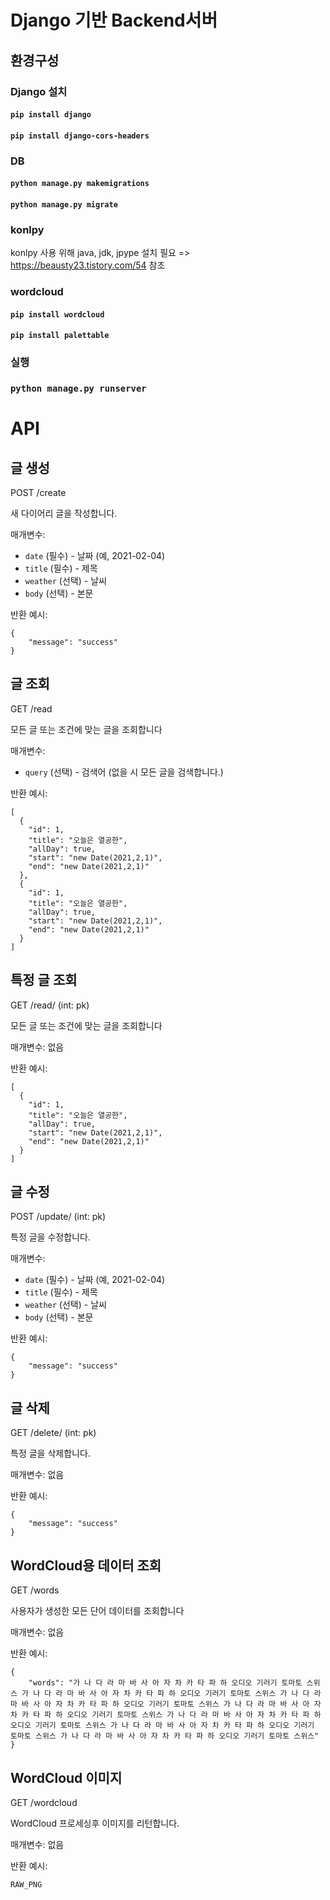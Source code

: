# Django 기반 Backend서버

## 환경구성

### Django 설치

#### `pip install django`
#### `pip install django-cors-headers`

### DB

#### `python manage.py makemigrations`
#### `python manage.py migrate`

### konlpy
konlpy 사용 위해 java, jdk, jpype 설치 필요 => https://beausty23.tistory.com/54 참조

### wordcloud
#### `pip install wordcloud`
#### `pip install palettable`

### 실행

### `python manage.py runserver`


# API

## 글 생성

POST /create

새 다이어리 글을 작성합니다.

매개변수:
- `date` (필수) - 날짜 (예, 2021-02-04)
- `title` (필수) - 제목
- `weather` (선택) - 날씨
- `body` (선택) - 본문

반환 예시:
```
{
    "message": "success"
}
```

## 글 조회

GET /read

모든 글 또는 조건에 맞는 글을 조회합니다

매개변수:
- `query` (선택) - 검색어 (없을 시 모든 글을 검색합니다.)

반환 예시:
```
[
  {
    "id": 1,
    "title": "오늘은 열공한",
    "allDay": true,
    "start": "new Date(2021,2,1)",
    "end": "new Date(2021,2,1)"
  },
  {
    "id": 1,
    "title": "오늘은 열공한",
    "allDay": true,
    "start": "new Date(2021,2,1)",
    "end": "new Date(2021,2,1)"
  }
]
```


## 특정 글 조회

GET /read/ (int: pk)

모든 글 또는 조건에 맞는 글을 조회합니다

매개변수:
없음

반환 예시:
```
[
  {
    "id": 1,
    "title": "오늘은 열공한",
    "allDay": true,
    "start": "new Date(2021,2,1)",
    "end": "new Date(2021,2,1)"
  }
]
```


## 글 수정

POST /update/ (int: pk)

특정 글을 수정합니다.

매개변수:
- `date` (필수) - 날짜 (예, 2021-02-04)
- `title` (필수) - 제목
- `weather` (선택) - 날씨
- `body` (선택) - 본문

반환 예시:
```
{
    "message": "success"
}
```

## 글 삭제

GET /delete/ (int: pk)

특정 글을 삭제합니다.

매개변수:
없음

반환 예시:
```
{
    "message": "success"
}
```


## WordCloud용 데이터 조회

GET /words

사용자가 생성한 모든 단어 데이터를 조회합니다

매개변수:
없음

반환 예시:
```
{
    "words": "가 나 다 라 마 바 사 아 자 차 카 타 파 하 오디오 기러기 토마토 스위스 가 나 다 라 마 바 사 아 자 차 카 타 파 하 오디오 기러기 토마토 스위스 가 나 다 라 마 바 사 아 자 차 카 타 파 하 오디오 기러기 토마토 스위스 가 나 다 라 마 바 사 아 자 차 카 타 파 하 오디오 기러기 토마토 스위스 가 나 다 라 마 바 사 아 자 차 카 타 파 하 오디오 기러기 토마토 스위스 가 나 다 라 마 바 사 아 자 차 카 타 파 하 오디오 기러기 토마토 스위스 가 나 다 라 마 바 사 아 자 차 카 타 파 하 오디오 기러기 토마토 스위스"
}
```



## WordCloud 이미지

GET /wordcloud

WordCloud 프로세싱후 이미지를 리턴합니다.

매개변수:
없음

반환 예시:
```
RAW_PNG
```

